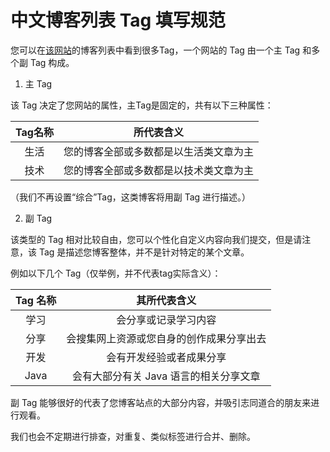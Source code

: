 # 中文博客列表 Tag 填写规范

您可以在[该网站](https://zhblogs.ohyee.cc/)的博客列表中看到很多Tag，一个网站的 Tag 由一个主 Tag 和多个副 Tag 构成。

1. 主 Tag

该 Tag 决定了您网站的属性，主Tag是固定的，共有以下三种属性：

| Tag名称 | 所代表含义 |
| :--: | :--: |
| 生活 | 您的博客全部或多数都是以生活类文章为主 |
| 技术 | 您的博客全部或多数都是以技术类文章为主 |

（我们不再设置“综合”Tag，这类博客将用副 Tag 进行描述。）
 
 2. 副 Tag

该类型的 Tag 相对比较自由，您可以个性化自定义内容向我们提交，但是请注意，该 Tag 是描述您博客整体，并不是针对特定的某个文章。

例如以下几个 Tag（仅举例，并不代表tag实际含义）：

| Tag 名称 | 其所代表含义 |
| :--: | :--: |
| 学习 | 会分享或记录学习内容 |
| 分享 | 会搜集网上资源或您自身的创作成果分享出去 |
| 开发 | 会有开发经验或者成果分享 |
| Java | 会有大部分有关 Java 语言的相关分享文章 |

副 Tag 能够很好的代表了您博客站点的大部分内容，并吸引志同道合的朋友来进行观看。

我们也会不定期进行排查，对重复、类似标签进行合并、删除。
